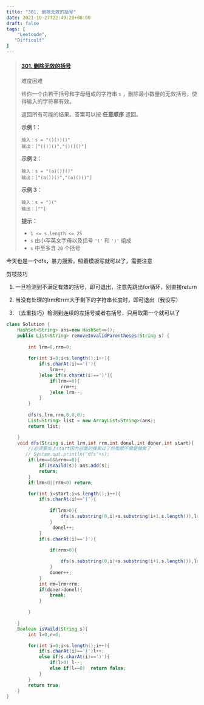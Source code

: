 ```yaml
---
title: "301. 删除无效的括号"
date: 2021-10-27T22:49:20+08:00
draft: false
tags: [                   
    "Leetcode",
   "Difficult"
]
---
```



>#### [301. 删除无效的括号](https://leetcode-cn.com/problems/remove-invalid-parentheses/)
>
>难度困难
>
>给你一个由若干括号和字母组成的字符串 `s` ，删除最小数量的无效括号，使得输入的字符串有效。
>
>返回所有可能的结果。答案可以按 **任意顺序** 返回。
>
> 
>
>**示例 1：**
>
>```
>输入：s = "()())()"
>输出：["(())()","()()()"]
>```
>
>**示例 2：**
>
>```
>输入：s = "(a)())()"
>输出：["(a())()","(a)()()"]
>```
>
>**示例 3：**
>
>```
>输入：s = ")("
>输出：[""]
>```
>
> 
>
>**提示：**
>
>- `1 <= s.length <= 25`
>- `s` 由小写英文字母以及括号 `'('` 和 `')'` 组成
>- `s` 中至多含 `20` 个括号



今天也是一个dfs，暴力搜索，照着模板写就可以了，需要注意

剪枝技巧

1. 一旦检测到不满足有效的括号，即可退出，注意先跳出for循环，别直接return

2. 当没有处理的lrm和rrm大于剩下的字符串长度时，即可退出（我没写）

3. （去重技巧）检测到连续的左括号或者右括号，只用取第一个就可以了



```java
class Solution {
    HashSet<String> ans=new HashSet<>();
    public List<String> removeInvalidParentheses(String s) {
        
        int lrm=0,rrm=0;
        
        for(int i=0;i<s.length();i++){
            if(s.charAt(i)=='('){
                lrm++;
            }else if(s.charAt(i)==')'){
                if(lrm==0){
                    rrm++;
                }else lrm--;
            }
        }
      
        dfs(s,lrm,rrm,0,0,0);
        List<String> list = new ArrayList<String>(ans);
        return list;

    }
    void dfs(String s,int lrm,int rrm,int donel,int doner,int start){
        //必须要加上start因为前面的搜索过了后面就不需要搜索了
       // System.out.println("dfs"+s);
        if(lrm==0&&rrm==0){
            if(isVaild(s)) ans.add(s);
            return;
        }
        if(lrm<0||rrm<0) return;

        for(int i=start;i<s.length();i++){
            if(s.charAt(i)=='('){
               
                if(lrm>0){
                    dfs(s.substring(0,i)+s.substring(i+1,s.length()),lrm-1,rrm,donel,doner,i);
                }
                 donel++;
            }
            if(s.charAt(i)==')'){
                
                if(rrm>0){

                    dfs(s.substring(0,i)+s.substring(i+1,s.length()),lrm,rrm-1,donel,doner,i);
                }
                doner++;
            }
            int rm=lrm+rrm;
            if(doner>donel){
                break;
            }
            
        }

    }
    Boolean isVaild(String s){
        int l=0,r=0;

        for(int i=0;i<s.length();i++){
            if(s.charAt(i)=='(')l++;
            else if(s.charAt(i)==')'){
                if(l>0) l--;
                else if(l==0)  return false;
            }
        }
        return true;
    }
}
```

